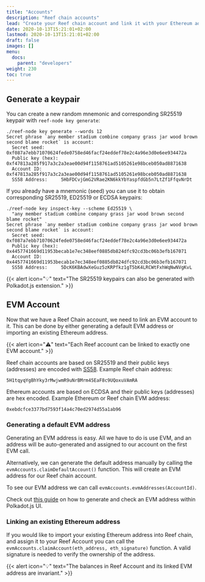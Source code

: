 ```yaml
---
title: "Accounts"
description: "Reef chain accounts"
lead: "Create your Reef chain account and link it with your Ethereum address."
date: 2020-10-13T15:21:01+02:00
lastmod: 2020-10-13T15:21:01+02:00
draft: false
images: []
menu:
  docs:
    parent: "developers"
weight: 230
toc: true
---
```


## Generate a keypair
You can create a new random mnemonic and corresponding SR25519 keypair with `reef-node key generate`:

```
./reef-node key generate --words 12
Secret phrase `any member stadium combine company grass jar wood brown second blame rocket` is account:
  Secret seed:      0xf087a7ebb71070624fede0758ed46facf24eddef78e2c4a96e3d0e6ee934472a
  Public key (hex): 0xf47813a285f917a3c2a3eae00d94f1158761ad5105261e98bceb050ad8871638
  Account ID:       0xf47813a285f917a3c2a3eae00d94f1158761ad5105261e98bceb050ad8871638
  SS58 Address:     5HbFDCvjGmG2VRae2KN6kkYbYaspfdGb5n7LtZf1FfqvNrDt
```

If you already have a mnemonic (seed) you can use it to obtain corresponding SR25519, ED25519 or ECDSA keypairs:
```
./reef-node key inspect-key --scheme Ed25519 \
  "any member stadium combine company grass jar wood brown second blame rocket"
Secret phrase `any member stadium combine company grass jar wood brown second blame rocket` is account:
  Secret seed:      0xf087a7ebb71070624fede0758ed46facf24eddef78e2c4a96e3d0e6ee934472a
  Public key (hex): 0x4457741669d11953becab1e7ec348eef0885db824dfc92cd3bc06b3efb167071
  Account ID:       0x4457741669d11953becab1e7ec348eef0885db824dfc92cd3bc06b3efb167071
  SS58 Address:     5DcK6KBAdwXeGuz5zKRPfkz1gT5bK4LRCWtFxhWqNwNVgKvL
```

{{< alert icon="💡" text="The SR25519 keypairs can also be generated with Polkadot.js extension." >}}

## EVM Account

Now that we have a Reef Chain account, we need to link an EVM account to it. This can be done by either generating a default EVM address or importing an existing Ethereum address.

{{< alert icon="⚠️" text="Each Reef account can be linked to exactly one EVM account." >}}

Reef chain accounts are based on SR25519 and their public keys (addresses) are encoded with [SS58](https://github.com/paritytech/substrate/wiki/External-Address-Format-(SS58)). Example Reef chain address:
```
5H1tqyqYgBhYky3rMwjwmR9uNrBMrm45EaF8c9UQoxuVAmRA
```

Ethereum accounts are based on ECDSA and their public keys (addresses) are hex encoded. Example Ethereum or Reef chain EVM address:
```
0xebdcfce3377bd7593f14a4c70ed2974d55a1ab96
```

### Generating a default EVM address

Generating an EVM address is easy. All we have to do is use EVM, and an address will be auto-generated and assigned to our account on the first EVM call.

Alternatively, we can generate the default address manually by calling the `evmAccounts.claimDefaultAccount()` function. This will create an EVM address for our Reef chain account.

To see our EVM address we can call `evmAccounts.evmAddresses(AccountId)`.

Check out [this guide](https://imgur.com/a/PcQ300l) on how to generate and check an EVM address within Polkadot.js UI.

### Linking an existing Ethereum address

If you would like to import your existing Ethereum address into Reef chain, and assign it to your Reef Account you can call the `evmAccounts.claimAccount(eth_address, eth_signature)` function. A valid signature is needed to verify the ownership of the address.


{{< alert icon="💡" text="The balances in Reef Account and its linked EVM address are invariant." >}}
